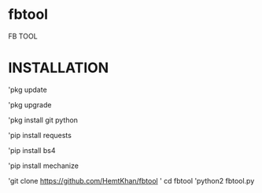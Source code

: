 # fbtool
FB TOOL
# INSTALLATION 
'pkg update

'pkg upgrade 

'pkg install git python

'pip install requests 

'pip install bs4 

'pip install mechanize 

'git clone https://github.com/HemtKhan/fbtool
' cd fbtool
'python2 fbtool.py
